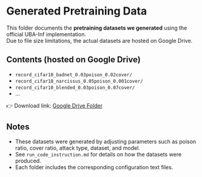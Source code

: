 # Generated Pretraining Data

This folder documents the **pretraining datasets we generated** using the official UBA-Inf implementation.  
Due to file size limitations, the actual datasets are hosted on Google Drive.

## Contents (hosted on Google Drive)

- `record_cifar10_badnet_0.03poison_0.02cover/`  
- `record_cifar10_narcissus_0.05poison_0.001cover/`  
- `record_cifar10_blended_0.03poison_0.07cover/`  
- ...

👉 Download link: [Google Drive Folder](https://drive.google.com/drive/folders/1Gf3wqc5B4InfaOIvYO4psAziOw-RM1Wc)

## Notes
- These datasets were generated by adjusting parameters such as poison ratio, cover ratio, attack type, dataset, and model.  
- See `run_code_instruction.md` for details on how the datasets were produced.  
- Each folder includes the corresponding configuration text files.

